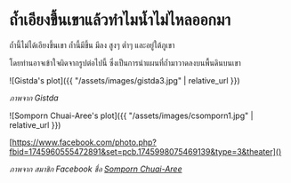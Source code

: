 ---
---

# ถ้ำเอียงขึ้นเขาแล้วทำไมน้ำไม่ไหลออกมา

ถ้ำนี้ไม่ได้เอียงขึ้นเขา ถ้ำนี้มีขึ้น มีลง สูงๆ ต่ำๆ และอยู่ใต้ภูเขา

โดยท่านอาจเข้าใจผิดจากรูปต่อไปนี้ ซึ่งเป็นการนำแผนที่ถ้ำมาวาดลงบนพื้นดินบนเขา

![Gistda's plot]({{ "/assets/images/gistda3.jpg" | relative_url }})

_ภาพจาก Gistda_

![Somporn Chuai-Aree's plot]({{ "/assets/images/csomporn1.jpg" | relative_url }})

[https://www.facebook.com/photo.php?fbid=1745960555472891&set=pcb.1745998075469139&type=3&theater]()

_ภาพจาก สมาชิก Facebook ชื่อ [Somporn Chuai-Aree](https://www.facebook.com/csomporn)_
